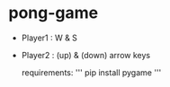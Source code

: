 # pong-game

- Player1 : W & S
- Player2 : (up) & (down) arrow keys


  requirements:
  ''' pip install pygame '''
